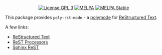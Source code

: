 <p align="center">
  <!-- <a href="https://travis-ci.org/polymode/poly-rst"><img src="https://travis-ci.org/polymode/poly-rst.svg?branch=master" alt="Travis Build"/></a> -->
  <a href="http://www.gnu.org/licenses/gpl-3.0.txt"><img src="https://img.shields.io/badge/license-GPL_3-green.svg" alt="License GPL 3" /></a>
  <a href="https://melpa.org/#/poly-rst"><img alt="MELPA" src="https://melpa.org/packages/poly-rst-badge.svg"/></a>
  <a href="https://stable.melpa.org/#/poly-rst"><img alt="MELPA Stable" src="https://stable.melpa.org/packages/poly-rst-badge.svg"/></a>
</p>


This package provides `poly-rst-mode` - a [polymode]() for [ReStructured Text]().

A few links:

  - [ReStructured Text]()
  - [ReST Processors](https://stackoverflow.com/a/2747041/453735)
  - [Sphinx ReST](http://www.sphinx-doc.org/en/stable/markup/code.html)



[polymode]: https://polymode.github.io/
[ReStructured Text]: http://docutils.sourceforge.net/docs/user/rst/quickref.html
